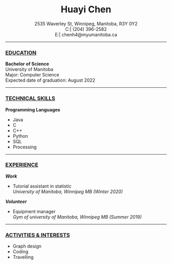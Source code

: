 # <center>Huayi Chen</center>  

<center>2535 Waverley St, Winnipeg, Manitoba, R3Y 0Y2  </center>  

<center>C:| (204) 396-2582  </center>  

<center>E:| chenh4@myumanitoba.ca  </center>  

  
***
### **<u>EDUCATION</u>**

**Bachelor of Science**  
University of Manitoba  
Major: Computer Science  
Expected date of graduation: August 2022  

***
### **<u>TECHNICAL SKILLS</u>**

**Programming Languages**
+ Java 
+ C
+ C++
+ Python
+ SQL
+ Processing

***
### **<u>EXPERIENCE</u>**

***Work***
+ Tutorial assistant in statistic  
*University of Manitoba, Winnipeg MB (Winter 2020)*

***Volunteer***
+ Equipment manager  
*Gym of university of Manitoba, Winnipeg MB (Summer 2019)*

***
### **<u>ACTIVITIES & INTERESTS</u>**

+ Graph design
+ Coding
+ Travelling
